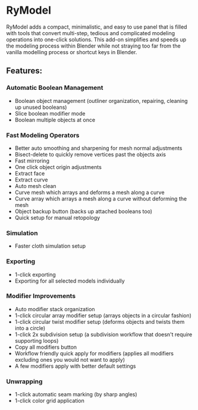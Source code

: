 # RyModel
RyModel adds a compact, minimalistic, and easy to use panel that is filled with tools that convert multi-step, tedious and complicated modeling operations into one-click solutions. This add-on simplifies and speeds up the modeling process within Blender while not straying too far from the vanilla modelling process or shortcut keys in Blender.

## Features:

### Automatic Boolean Management
- Boolean object management (outliner organization, repairing, cleaning up unused booleans)
- Slice boolean modifier mode
- Boolean multiple objects at once


### Fast Modeling Operators
- Better auto smoothing and sharpening for mesh normal adjustments
- Bisect-delete to quickly remove vertices past the objects axis
- Fast mirroring
- One click object origin adjustments
- Extract face
- Extract curve
- Auto mesh clean
- Curve mesh which arrays and deforms a mesh along a curve
- Curve array which arrays a mesh along a curve without deforming the mesh
- Object backup button (backs up attached booleans too)
- Quick setup for manual retopology


### Simulation 
- Faster cloth simulation setup


### Exporting
- 1-click exporting
- Exporting for all selected models individually


### Modifier Improvements
- Auto modifier stack organization
- 1-click circular array modifier setup (arrays objects in a circular fashion)
- 1-click circular twist modifier setup (deforms objects and twists them into a circle)
- 1-click 2x subdivision setup (a subdivision workflow that doesn't require supporting loops)
- Copy all modifiers button
- Workflow friendly quick apply for modifiers (applies all modifiers excluding ones you would not want to apply)
- A few modifiers apply with better default settings


### Unwrapping
- 1-click automatic seam marking (by sharp angles)
- 1-click color grid application

